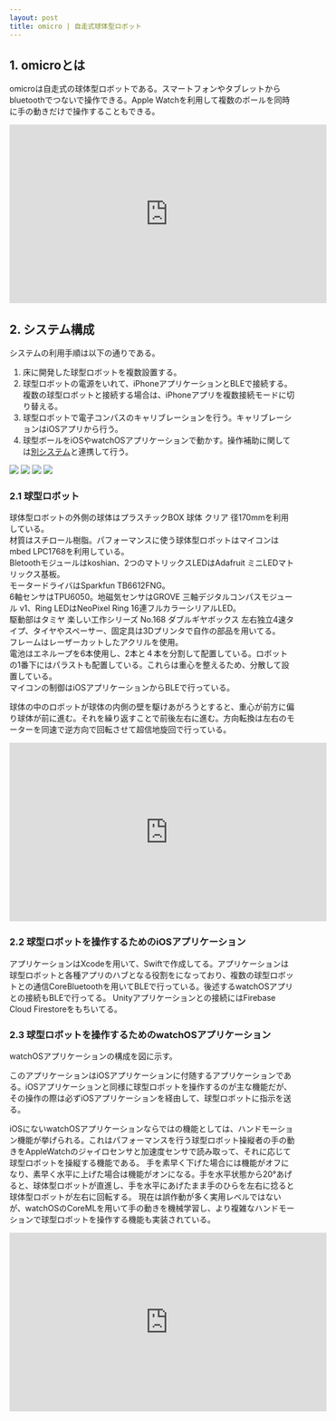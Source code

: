 ```yaml
---
layout: post
title: omicro | 自走式球体型ロボット
---
```


## 1. omicroとは

omicroは自走式の球体型ロボットである。スマートフォンやタブレットからbluetoothでつないで操作できる。Apple Watchを利用して複数のボールを同時に手の動きだけで操作することもできる。

<iframe width="560" height="315" src="https://www.youtube.com/embed/bh02XINwZhA?loop=1&playlist=bh02XINwZhA" title="YouTube video player" frameborder="0" allow="accelerometer; autoplay; clipboard-write; encrypted-media; gyroscope; picture-in-picture" allowfullscreen></iframe>

## 2. システム構成
システムの利用手順は以下の通りである。

1. 床に開発した球型ロボットを複数設置する。
2. 球型ロボットの電源をいれて、iPhoneアプリケーションとBLEで接続する。複数の球型ロボットと接続する場合は、iPhoneアプリを複数接続モードに切り替える。
3. 球型ロボットで電子コンパスのキャリブレーションを行う。キャリブレーションはiOSアプリから行う。
4. 球型ボールをiOSやwatchOSアプリケーションで動かす。操作補助に関しては<a href="https://omicro.tokyo/2022/07/17/omicro-sandbox/">別システム</a>と連携して行う。

<img src="{{ site.baseurl }}public/image/omicro1.jpeg" />
<img src="{{ site.baseurl }}public/image/omicro2.jpeg" />
<img src="{{ site.baseurl }}public/image/omicro3.jpeg" />
<img src="{{ site.baseurl }}public/image/omicro4.jpeg" />


### 2.1 球型ロボット
球体型ロボットの外側の球体はプラスチックBOX 球体 クリア 径170mmを利用している。<br>
材質はスチロール樹脂。パフォーマンスに使う球体型ロボットはマイコンはmbed LPC1768を利用している。<br>
Bletoothモジュールはkoshian、2つのマトリックスLEDはAdafruit ミニLEDマトリックス基板。<br>
モータードライバはSparkfun TB6612FNG。<br>
6軸センサはTPU6050。地磁気センサはGROVE 三軸デジタルコンパスモジュール v1、Ring LEDはNeoPixel Ring 16連フルカラーシリアルLED。<br>
駆動部はタミヤ 楽しい工作シリーズ No.168 ダブルギヤボックス 左右独立4速タイプ、タイヤやスペーサー、固定具は3Dプリンタで自作の部品を用いてる。<br>
フレームはレーザーカットしたアクリルを使用。<br>
電池はエネループを6本使用し、2本と４本を分割して配置している。ロボットの1番下にはパラストも配置している。これらは重心を整えるため、分散して設置している。<br>
マイコンの制御はiOSアプリケーションからBLEで行っている。

球体の中のロボットが球体の内側の壁を駆けあがろうとすると、重心が前方に偏り球体が前に進む。それを繰り返すことで前後左右に進む。方向転換は左右のモーターを同速で逆方向で回転させて超信地旋回で行っている。

<iframe width="560" height="315" src="https://www.youtube.com/embed/z10MlJW0khc?loop=1&playlist=z10MlJW0khc" title="YouTube video player" frameborder="0" allow="accelerometer; autoplay; clipboard-write; encrypted-media; gyroscope; picture-in-picture" allowfullscreen></iframe>

### 2.2 球型ロボットを操作するためのiOSアプリケーション
アプリケーションはXcodeを用いて、Swiftで作成してる。アプリケーションは球型ロボットと各種アプリのハブとなる役割をになっており、複数の球型ロボットとの通信CoreBluetoothを用いてBLEで行っている。後述するwatchOSアプリとの接続もBLEで行ってる。
Unityアプリケーションとの接続にはFirebase Cloud Firestoreをもちいてる。

### 2.3 球型ロボットを操作するためのwatchOSアプリケーション
watchOSアプリケーションの構成を図に示す。

このアプリケーションはiOSアプリケーションに付随するアプリケーションである。iOSアプリケーションと同様に球型ロボットを操作するのが主な機能だが、その操作の際は必ずiOSアプリケーションを経由して、球型ロボットに指示を送る。

iOSにないwatchOSアプリケーションならではの機能としては、ハンドモーション機能が挙げられる。これはパフォーマンスを行う球型ロボット操縦者の手の動きをAppleWatchのジャイロセンサと加速度センサで読み取って、それに応じて球型ロボットを操縦する機能である。
手を素早く下げた場合には機能がオフになり、素早く水平に上げた場合は機能がオンになる。手を水平状態から20°あげると、球体型ロボットが直進し、手を水平にあげたまま手のひらを左右に捻ると球体型ロボットが左右に回転する。
現在は誤作動が多く実用レベルではないが、watchOSのCoreMLを用いて手の動きを機械学習し、より複雑なハンドモーションで球型ロボットを操作する機能も実装されている。

<iframe width="560" height="315" src="https://www.youtube.com/embed/iguIwG2rP5M?loop=1&playlist=iguIwG2rP5M" title="YouTube video player" frameborder="0" allow="accelerometer; autoplay; clipboard-write; encrypted-media; gyroscope; picture-in-picture" allowfullscreen></iframe>